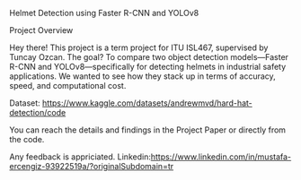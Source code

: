 Helmet Detection using Faster R-CNN and YOLOv8

Project Overview

Hey there! This project is a term project for ITU ISL467, supervised by Tuncay Ozcan. The goal? To compare two object detection models—Faster R-CNN and YOLOv8—specifically for detecting helmets in industrial safety applications. We wanted to see how they stack up in terms of accuracy, speed, and computational cost.

Dataset: https://www.kaggle.com/datasets/andrewmvd/hard-hat-detection/code

You can reach the details and findings in the Project Paper or directly from the code.

Any feedback is appriciated.
Linkedin:https://www.linkedin.com/in/mustafa-ercengiz-93922519a/?originalSubdomain=tr

